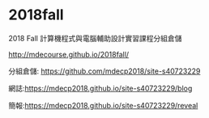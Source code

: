 # 2018fall
2018 Fall 計算機程式與電腦輔助設計實習課程分組倉儲

http://mdecourse.github.io/2018fall/

分組倉儲: https://github.com/mdecp2018/site-s40723229

網誌:https://mdecp2018.github.io/site-s40723229/blog

簡報:https://mdecp2018.github.io/site-s40723229/reveal
